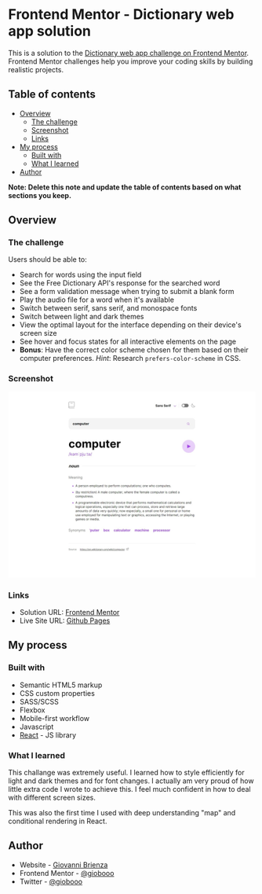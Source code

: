 # Frontend Mentor - Dictionary web app solution

This is a solution to the [Dictionary web app challenge on Frontend Mentor](https://www.frontendmentor.io/challenges/dictionary-web-app-h5wwnyuKFL). Frontend Mentor challenges help you improve your coding skills by building realistic projects.

## Table of contents

- [Overview](#overview)
  - [The challenge](#the-challenge)
  - [Screenshot](#screenshot)
  - [Links](#links)
- [My process](#my-process)
  - [Built with](#built-with)
  - [What I learned](#what-i-learned)
- [Author](#author)

**Note: Delete this note and update the table of contents based on what sections you keep.**

## Overview

### The challenge

Users should be able to:

- Search for words using the input field
- See the Free Dictionary API's response for the searched word
- See a form validation message when trying to submit a blank form
- Play the audio file for a word when it's available
- Switch between serif, sans serif, and monospace fonts
- Switch between light and dark themes
- View the optimal layout for the interface depending on their device's screen size
- See hover and focus states for all interactive elements on the page
- **Bonus**: Have the correct color scheme chosen for them based on their computer preferences. _Hint_: Research `prefers-color-scheme` in CSS.

### Screenshot

![](./screenshot.jpg)

### Links

- Solution URL: [Frontend Mentor](https://www.frontendmentor.io/solutions/fully-working-and-responsive-dictionary-app-tcrVARUyIf)
- Live Site URL: [Github Pages](https://giobooo.github.io/giovannibrienzaftm/008_dictionary-web-app/build/)

## My process

### Built with

- Semantic HTML5 markup
- CSS custom properties
- SASS/SCSS
- Flexbox
- Mobile-first workflow
- Javascript
- [React](https://reactjs.org/) - JS library

### What I learned

This challange was extremely useful. I learned how to style efficiently for light and dark themes and for font changes. I actually am very proud of how little extra code I wrote to achieve this.
I feel much confident in how to deal with different screen sizes.

This was also the first time I used with deep understanding "map" and conditional rendering in React.

## Author

- Website - [Giovanni Brienza](https://www.giobrienza.com)
- Frontend Mentor - [@giobooo](https://www.frontendmentor.io/profile/giobooo)
- Twitter - [@giobooo](https://www.twitter.com/giobooo)
